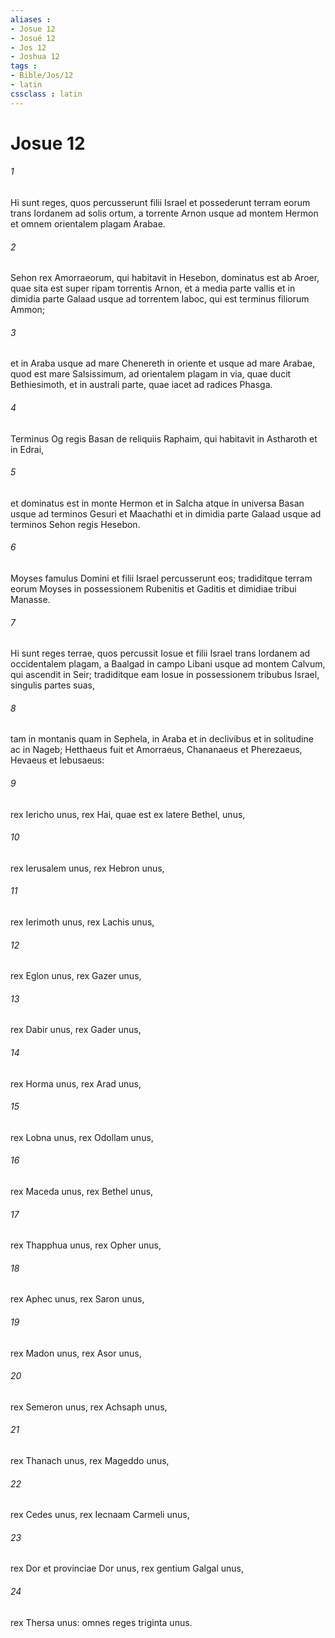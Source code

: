 ```yaml
---
aliases : 
- Josue 12
- Josué 12
- Jos 12
- Joshua 12
tags : 
- Bible/Jos/12
- latin
cssclass : latin
---
```


# Josue 12

###### 1
Hi sunt reges, quos percusserunt filii Israel et possederunt terram eorum trans Iordanem ad solis ortum, a torrente Arnon usque ad montem Hermon et omnem orientalem plagam Arabae.
###### 2
Sehon rex Amorraeorum, qui habitavit in Hesebon, dominatus est ab Aroer, quae sita est super ripam torrentis Arnon, et a media parte vallis et in dimidia parte Galaad usque ad torrentem Iaboc, qui est terminus filiorum Ammon; 
###### 3
et in Araba usque ad mare Chenereth in oriente et usque ad mare Arabae, quod est mare Salsissimum, ad orientalem plagam in via, quae ducit Bethiesimoth, et in australi parte, quae iacet ad radices Phasga.
###### 4
Terminus Og regis Basan de reliquiis Raphaim, qui habitavit in Astharoth et in Edrai, 
###### 5
et dominatus est in monte Hermon et in Salcha atque in universa Basan usque ad terminos Gesuri et Maachathi et in dimidia parte Galaad usque ad terminos Sehon regis Hesebon. 
###### 6
Moyses famulus Domini et filii Israel percusserunt eos; tradiditque terram eorum Moyses in possessionem Rubenitis et Gaditis et dimidiae tribui Manasse.
###### 7
Hi sunt reges terrae, quos percussit Iosue et filii Israel trans Iordanem ad occidentalem plagam, a Baalgad in campo Libani usque ad montem Calvum, qui ascendit in Seir; tradiditque eam Iosue in possessionem tribubus Israel, singulis partes suas, 
###### 8
tam in montanis quam in Sephela, in Araba et in declivibus et in solitudine ac in Nageb; Hetthaeus fuit et Amorraeus, Chananaeus et Pherezaeus, Hevaeus et Iebusaeus: 
###### 9
rex Iericho unus, rex Hai, quae est ex latere Bethel, unus, 
###### 10
rex Ierusalem unus, rex Hebron unus, 
###### 11
rex Ierimoth unus, rex Lachis unus, 
###### 12
rex Eglon unus, rex Gazer unus, 
###### 13
rex Dabir unus, rex Gader unus, 
###### 14
rex Horma unus, rex Arad unus, 
###### 15
rex Lobna unus, rex Odollam unus, 
###### 16
rex Maceda unus, rex Bethel unus, 
###### 17
rex Thapphua unus, rex Opher unus, 
###### 18
rex Aphec unus, rex Saron unus, 
###### 19
rex Madon unus, rex Asor unus, 
###### 20
rex Semeron unus, rex Achsaph unus, 
###### 21
rex Thanach unus, rex Mageddo unus, 
###### 22
rex Cedes unus, rex Iecnaam Carmeli unus, 
###### 23
rex Dor et provinciae Dor unus, rex gentium Galgal unus, 
###### 24
rex Thersa unus: omnes reges triginta unus.
